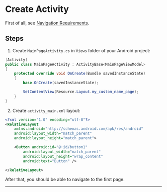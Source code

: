# Create Activity

First of all, see [Navigation Requirements](xtoolkit/whitelabel/navigation-requirements.md).

## Steps

1. Create `MainPageActivity.cs` in `Views` folder of your Android project:

```cs
[Activity]
public class MainPageActivity : ActivityBase<MainPageViewModel>
{
    protected override void OnCreate(Bundle savedInstanceState)
    {
        base.OnCreate(savedInstanceState);

        SetContentView(Resource.Layout.my_custom_name_page);
    }
}
```

2. Create `activity_main.xml` layout:

```xml
<?xml version="1.0" encoding="utf-8"?>
<RelativeLayout
    xmlns:android="http://schemas.android.com/apk/res/android"
    android:layout_width="match_parent"
    android:layout_height="match_parent">

    <Button android:id="@+id/button1"
        android:layout_width="match_parent"
        android:layout_height="wrap_content"
        android:text="Button" />

</RelativeLayout>
```

After that, you should be able to navigate to the first page.

---
